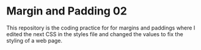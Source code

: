 # Margin and Padding 02

This repository is the coding practice for for margins and paddings where I edited the next CSS in the styles file and changed the values to fix the styling of a web page.